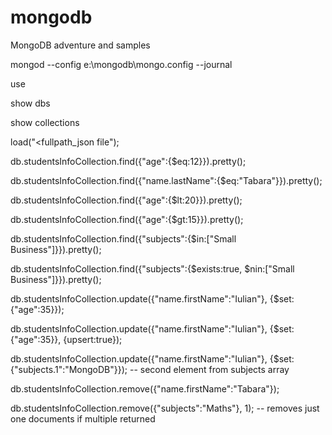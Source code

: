 # mongodb
MongoDB adventure and samples

mongod --config e:\mongodb\mongo.config --journal

use <database>

show dbs

show collections

load("<fullpath_json file");

db.studentsInfoCollection.find({"age":{$eq:12}}).pretty();

db.studentsInfoCollection.find({"name.lastName":{$eq:"Tabara"}}).pretty();

db.studentsInfoCollection.find({"age":{$lt:20}}).pretty();

db.studentsInfoCollection.find({"age":{$gt:15}}).pretty();

db.studentsInfoCollection.find({"subjects":{$in:["Small Business"]}}).pretty();

db.studentsInfoCollection.find({"subjects":{$exists:true, $nin:["Small Business"]}}).pretty();

db.studentsInfoCollection.update({"name.firstName":"Iulian"}, {$set:{"age":35}});

db.studentsInfoCollection.update({"name.firstName":"Iulian"}, {$set:{"age":35}}, {upsert:true});

db.studentsInfoCollection.update({"name.firstName":"Iulian"}, {$set:{"subjects.1":"MongoDB"}}); -- second element from subjects array

db.studentsInfoCollection.remove({"name.firstName":"Tabara"});

db.studentsInfoCollection.remove({"subjects":"Maths"}, 1); -- removes just one documents if multiple returned
